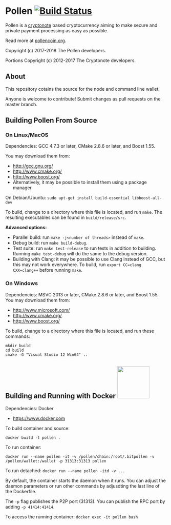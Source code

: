 # Pollen [![Build Status](https://travis-ci.org/pollen-coin/pollen.svg?branch=master)](https://travis-ci.org/pollen-coin/pollen)
Pollen is a [cryptonote](https://cryptonote.org/) based cryptocurrency aiming to make secure and private payment processing as easy as possible.

Read more at [pollencoin.org](pollencoin.org).

Copyright (c) 2017-2018 The Pollen developers.

Portions Copyright (c) 2012-2017 The Cryptonote developers.

## About

This repository cotains the source for the node and command line wallet. 

Anyone is welcome to contribute!  Submit changes as pull requests on the master branch.

## Building Pollen From Source 

### On Linux/MacOS

Dependencies: GCC 4.7.3 or later, CMake 2.8.6 or later, and Boost 1.55.

You may download them from:

* http://gcc.gnu.org/
* http://www.cmake.org/
* http://www.boost.org/
* Alternatively, it may be possible to install them using a package manager.

On Debian/Ubuntu:
`sudo apt-get install build-essential libboost-all-dev`

To build, change to a directory where this file is located, and run `make`. The resulting executables can be found in `build/release/src`.

**Advanced options:**

* Parallel build: run `make -j<number of threads>` instead of `make`.
* Debug build: run `make build-debug`.
* Test suite: run `make test-release` to run tests in addition to building. Running `make test-debug` will do the same to the debug version.
* Building with Clang: it may be possible to use Clang instead of GCC, but this may not work everywhere. To build, run `export CC=clang CXX=clang++` before running `make`.

### On Windows
Dependencies: MSVC 2013 or later, CMake 2.8.6 or later, and Boost 1.55. You may download them from:

* http://www.microsoft.com/
* http://www.cmake.org/
* http://www.boost.org/

To build, change to a directory where this file is located, and run these commands: 
```
mkdir build
cd build
cmake -G "Visual Studio 12 Win64" ..
```

## Building and Running with Docker <img src="https://www.docker.com/sites/default/files/mono_horizontal_large.png" width="100"> 

Dependencies: Docker

* https://www.docker.com

To build container and source:

`docker build -t pollen .`

To run container:

`docker run --name pollen -it -v /pollen/chain:/root/.bitpollen -v /pollen/wallet:/wallet -p 31313:31313 pollen`

To run detached: `docker run --name pollen -itd -v ...`

By default, the container starts the daemon when it runs.  You can adjust the daemon parameters or run other commands by adjusdting the last line of the Dockerfile.

The `-p` flag publishes the P2P port (31313).  You can publish the RPC port by adding `-p 41414:41414`.

To access the running container:
`docker exec -it pollen bash`
